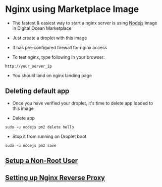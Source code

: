 # Nginx using Marketplace Image

-   The fastest & easiest way to start a nginx server is using [Nodejs](https://do.co/313ycRT) image in Digital Ocean Marketplace

-   Just create a droplet with this image
-   It has pre-configured firewall for nginx access

-   To test nginx, type following in your browser:

```
http://your_server_ip
```

-   You should land on nginx landing page

## Deleting default app

-   Once you have verified your droplet, it's time to delete app loaded to this image

-   Delete app

```
sudo -u nodejs pm2 delete hello
```

-   Stop it from running on Droplet boot

```
sudo -u nodejs pm2 save
```

## [Setup a Non-Root User](./Safeuser.md)

## [Setting up Nginx Reverse Proxy](./NginxReverseProxyConfiguration.md)
